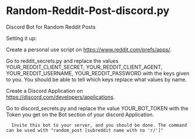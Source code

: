 # Random-Reddit-Post-discord.py
Discord Bot for Random Reddit Posts


Setting it up:

  Create a personal use script on https://www.reddit.com/prefs/apps/.
  
  Go to reddit_secrets.py and replace the values YOUR_REDDIT_CLIENT_SECRET, YOUR_REDDIT_CLIENT_AGENT, YOUR_REDDIT_USERNAME, YOUR_REDDIT_PASSWORD with the keys given to you. You should be able to tell which keys replace what values by name.
  
  
  Create a Discord Application on https://discord.com/developers/applications.
  
  Go to discord_secrets.py and replace the value YOUR_BOT_TOKEN with the Token you get on the Bot section of your discord Application.
  
  
  
      Invite this bot to your server, and you should be done. The command can be used with "random_post [subreddit name with no 'r/']"






